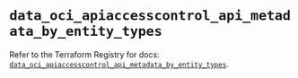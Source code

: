 # `data_oci_apiaccesscontrol_api_metadata_by_entity_types`

Refer to the Terraform Registry for docs: [`data_oci_apiaccesscontrol_api_metadata_by_entity_types`](https://registry.terraform.io/providers/oracle/oci/7.19.0/docs/data-sources/apiaccesscontrol_api_metadata_by_entity_types).
